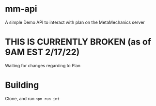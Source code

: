 # mm-api
A simple Demo API to interact with plan on the MetaMechanics server

# THIS IS CURRENTLY BROKEN (as of 9AM EST 2/17/22)
Waiting for changes regarding to Plan

# Building
Clone, and run `npm run int`
